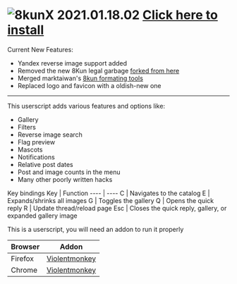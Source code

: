 # ![8](https://raw.githubusercontent.com/SlippingGitty/8chanX-for-8kun/2-0_pure/images/logo.png)kunX 2021.01.18.02  [Click here to install](https://github.com/SlippingGitty/8chanX-for-8kun/raw/2-0_pure/8kunX.user.js)

Current New Features: 
 * Yandex reverse image support added 
 * Removed the new 8Kun legal garbage [forked from here](https://github.com/4FK/8kun-disclaimer-hider)
 * Merged marktaiwan's [8kun formating tools](https://github.com/marktaiwan/8kun-Formatting-Tools)
 * Replaced logo and favicon with a oldish-new one

***

This userscript adds various features and options like:
 * Gallery
 * Filters
 * Reverse image search
 * Flag preview
 * Mascots
 * Notifications
 * Relative post dates
 * Post and image counts in the menu
 * Many other poorly written hacks
 
Key bindings
Key     | Function
----    | ----
C       | Navigates to the catalog
E       | Expands/shrinks all images
G       | Toggles the gallery
Q       | Opens the quick reply
R       | Update thread/reload page
Esc     | Closes the quick reply, gallery, or expanded gallery image

This is a userscript, you will need an addon to run it properly

Browser|Addon
----   |----
Firefox|[Violentmonkey](https://addons.mozilla.org/en-US/firefox/addon/violentmonkey/)
Chrome |[Violentmonkey](https://chrome.google.com/webstore/detail/violentmonkey/jinjaccalgkegednnccohejagnlnfdag)
